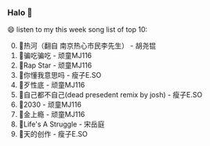 

### Halo 👋

😄 listen to my this week song list of top 10:

0. 🌈热河（翻自 南京热心市民李先生）  - 胡尧锟
1. 🌈骗吃骗吃 - 顽童MJ116
2. 🌈Rap Star - 顽童MJ116
3. 🌈你懂我意思吗 - 瘦子E.SO
4. 🌈歹性底 - 顽童MJ116
5. 🌈自己都不自己(dead presedent remix by josh) - 瘦子E.SO
6. 🌈2030 - 顽童MJ116
7. 🌈金上瘾 - 顽童MJ116
8. 🌈Life's A Struggle - 宋岳庭
9. 🌈天的创作 - 瘦子E.SO

